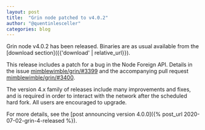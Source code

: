 ```yaml
---
layout: post
title:  "Grin node patched to v4.0.2"
author: "@quentinlesceller"
categories: blog
---
```


Grin node v4.0.2 has been released. Binaries are as usual available from the [download section]({{'download' | relative_url}}).

This release includes a patch for a bug in the Node Foreign API. Details in the issue [mimblewimble/grin/#3399](https://github.com/mimblewimble/grin/issues/3399) and the accompanying pull request [mimblewimble/grin/#3400](https://github.com/mimblewimble/grin/pull/3400).

The version 4.x family of releases include many improvements and fixes, and is required in order to interact with the network after the scheduled hard fork. All users are encouraged to upgrade.

For more details, see the [post announcing version 4.0.0]({% post_url 2020-07-02-grin-4-released %}).
